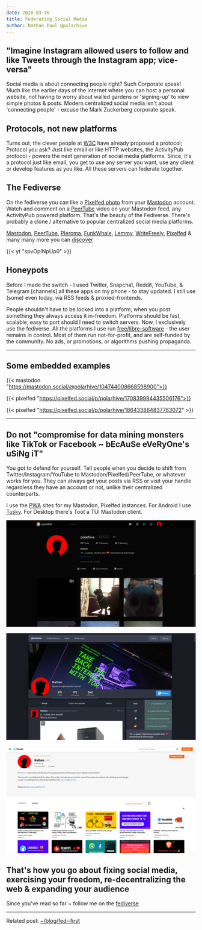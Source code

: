 ```yaml
---
date: 2020-03-16
title: Federating Social Media
author: Nathan Paul @polarhive
---
```


## "Imagine Instagram allowed users to follow and like Tweets through the Instagram app; vice-versa"

Social media is about connecting people right? Such Corporate speak! Much like
the earlier days of the internet where you can host a personal website, not
having to worry about walled gardens or 'signing-up' to view simple photos &
posts. Modern centralized social media isn't about 'connecting people' - excuse
the Mark Zuckerberg corporate speak.

## Protocols, not new platforms

Turns out, the clever people at [W3C](https://www.w3.org/TR/activitypub/) have
already proposed a protocol; Protocol you ask? Just like email or like HTTP
websites, the ActivityPub protocol - powers the next generation of social media
platforms. Since, it's a protocol just like email, you get to use any server
you want, use any client or develop features as you like. All these servers can
federate together.

## The Fediverse

On the fediverse you can like a [Pixelfed photo](/pixelfed) from your
[Mastodon](/mastodon) account. Watch and comment on a [PeerTube](/peertube)
video on your Mastodon feed, any ActivityPub powered platform. That's the
beauty of the Fediverse. There's probably a clone / alternative to popular
centralized social media platforms.

[Mastodon](https://joinmastodon.org/), [PeerTube](https://joinpeertube.org/),
[Pleroma](https://pleroma.social/), [FunkWhale](https://funkwhale.audio/),
[Lemmy](https://join-lemmy.org/), [WriteFreely](https://writefreely.org/),
[Pixelfed](https://pixelfed.org/) & many many more you can
[discover](https://fediverse.party)

{{< yt "spvOpINpUp0" >}}

## Honeypots

Before I made the switch - I used Twitter, Snapchat, Reddit, YouTube, &
Telegram [channels] all these apps on my phone - to stay updated. I still use
(some) even today, via RSS feeds & proxied-frontends.

People shouldn't have to be locked into a platform, when you post something
they always access it in-freedom. Platforms should be fast, scalable, easy to
port should I need to switch servers. Now, I exclusively use the fediverse. All
the platforms I use run [free/libre-software](/blog/free-libre-software/) - the
user remains in control. Most of them run not-for-profit, and are self-funded
by the community. No ads, or promotions, or algorithms pushing propaganda.

---
## Some embedded examples

{{< mastodon "https://mastodon.social/@polarhive/104744008668598900">}}

{{< pixelfed "https://pixelfed.social/p/polarhive/170839994435506176">}}

{{< pixelfed "https://pixelfed.social/p/polarhive/186433864837763072" >}}

---
## Do not **"compromise for data mining monsters like TikTok or Facebook ~ bEcAuSe eVeRyOne's uSiNg iT"**

You got to defend for yourself. Tell people when you decide to shift from
Twitter/Instagram/YouTube to Mastodon/Pixelfed/PeerTube, or whatever works for
you. They can always get your posts via RSS or visit your handle regardless
they have an account or not, unlike their centralized counterparts.

I use the [PWA](https://en.wikipedia.org/wiki/Progressive_web_application)
sites for my Mastodon, Pixelfed instances. For Android I use
[Tusky](https://tusky.app). For Desktop there's Toot a TUI Mastodon
client.

![My Pixelfed](./pf.png "My Pixelfed")

![My Mastodon](./masto.png "My Mastodon")

![My PeerTube](./pt.png "My PeerTube")

## That's how you go about fixing social media, exercising your freedom, re-decentralizing the web & expanding your audience

Since you've read so far ~ follow me on the
[fediverse](https://polarhive.net/contact)

---
Related post: [~/blog/fedi-first](/blog/fedi-first/)
